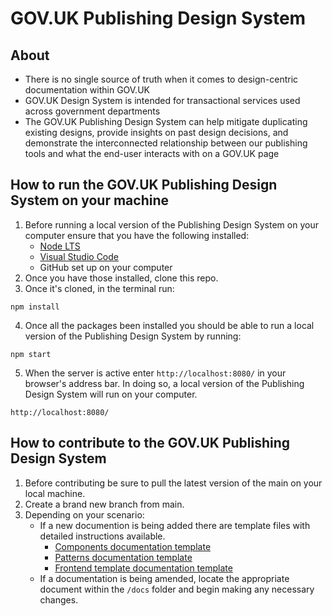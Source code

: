 # GOV.UK Publishing Design System
## About
- There is no single source of truth when it comes to design-centric documentation within GOV.UK
- GOV.UK Design System is intended for transactional services used across government departments
- The GOV.UK Publishing Design System can help mitigate duplicating existing designs, provide insights on past design decisions, and demonstrate the interconnected relationship between our publishing tools and what the end-user interacts with on a GOV.UK page

## How to run the GOV.UK Publishing Design System on your machine
1. Before running a local version of the Publishing Design System on your computer ensure that you have the following installed:
    - [Node LTS](https://nodejs.org/en)
    - [Visual Studio Code](https://code.visualstudio.com/)
    - GitHub set up on your computer
2. Once you have those installed, clone this repo.
3. Once it's cloned, in the terminal run:
```
npm install
```
4. Once all the packages been installed you should be able to run a local version of the Publishing Design System by running:
```
npm start
```
5. When the server is active enter `http://localhost:8080/` in your browser's address bar. In doing so, a local version of the Publishing Design System will run on your computer.
```
http://localhost:8080/
```

## How to contribute to the GOV.UK Publishing Design System
1. Before contributing be sure to pull the latest version of the main on your local machine.
2. Create a brand new branch from main.
3. Depending on your scenario:
    - If a new documention is being added there are template files with detailed instructions available.
        - [Components documentation template](https://github.com/alphagov/govuk-design-guide/blob/main/docs/components/*components-documentation-template.md?plain=1)
        - [Patterns documentation template](https://github.com/alphagov/govuk-design-guide/blob/main/docs/patterns/*patterns-documentation-template.md?plain=1)
        - [Frontend template documentation template](https://github.com/alphagov/govuk-design-guide/blob/main/docs/frontend-templates/*frontend-template-documentation-template.md?plain=1)
    - If a documentation is being amended, locate the appropriate document within the `/docs` folder and begin making any necessary changes.
